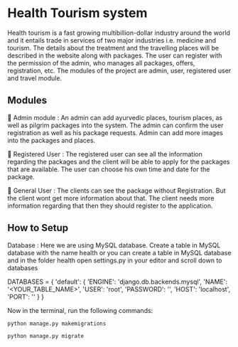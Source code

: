 # Health Tourism system

Health tourism is a fast growing multibillion-dollar industry around the world and it entails trade in services of two major industries i.e. medicine and tourism. The details about the treatment and the travelling places will be described in the website along with packages. The user can register with the permission of the admin, who manages all packages, offers, registration, etc. The modules of the project are admin, user, registered user and travel module.

## Modules

 Admin module : An admin can add ayurvedic places, tourism places, as well as pilgrim packages into the system. The admin can confirm the user registration as well as his package requests. Admin can add more images into the packages and places.

 Registered User : The registered user can see all the information regarding the packages and the client will be able to apply for the packages that are available. The user can choose his own time and date for the package.

 General User : The clients can see the package without Registration. But the client wont get more information about that. The client needs more information regarding that then they should register to the application.

## How to Setup

Database : Here we are using MySQL database. Create a table in MySQL database with the name health or you can create a table in MySQL database and in the folder health open settings.py in your editor and scroll down to databases 

DATABASES = 
{ 'default': 
   { 'ENGINE': 'django.db.backends.mysql', 
     'NAME': '<YOUR_TABLE_NAME>', 
     'USER': 'root', 
     'PASSWORD': '', 
     'HOST': 'localhost', 
     'PORT': '' } 
 }

Now in the terminal, run the following commands:

```
python manage.py makemigrations

python manage.py migrate
```
